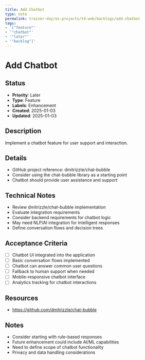 ```yaml
---
title: Add Chatbot
type: note
permalink: trainer-day/os-projects/td-web/backlogs/add-chatbot
tags:
- '["feature"'
- '"chatbot"'
- '"later"'
- '"backlog"]'
---
```


# Add Chatbot

## Status
- **Priority**: Later
- **Type**: Feature
- **Labels**: Enhancement
- **Created**: 2025-01-03
- **Updated**: 2025-01-03

## Description
Implement a chatbot feature for user support and interaction.

## Details
- GitHub project reference: dmitrizzle/chat-bubble
- Consider using the chat-bubble library as a starting point
- Chatbot should provide user assistance and support

## Technical Notes
- Review dmitrizzle/chat-bubble implementation
- Evaluate integration requirements
- Consider backend requirements for chatbot logic
- May need NLP/AI integration for intelligent responses
- Define conversation flows and decision trees

## Acceptance Criteria
- [ ] Chatbot UI integrated into the application
- [ ] Basic conversation flows implemented
- [ ] Chatbot can answer common user questions
- [ ] Fallback to human support when needed
- [ ] Mobile-responsive chatbot interface
- [ ] Analytics tracking for chatbot interactions

## Resources
- https://github.com/dmitrizzle/chat-bubble

## Notes
- Consider starting with rule-based responses
- Future enhancement could include AI/ML capabilities
- Need to define scope of chatbot functionality
- Privacy and data handling considerations